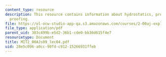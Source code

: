 ```yaml
---
content_type: resource
description: This resource contains information about hydrostatics, pressure and water
  proofing.
file: https://ol-ocw-studio-app-qa.s3.amazonaws.com/courses/2-00aj-exploring-sea-space-earth-fundamentals-of-engineering-design-spring-2009/28e5c096a0cc90fdc91215266931ffeb_MIT2_00AJs09_lec04.pdf
file_type: application/pdf
parent_uid: 303c499b-e5d2-36b1-cde0-bb36d615f4e7
resourcetype: Document
title: MIT2_00AJs09_lec04.pdf
uid: 28e5c096-a0cc-90fd-c912-15266931ffeb
---
```

